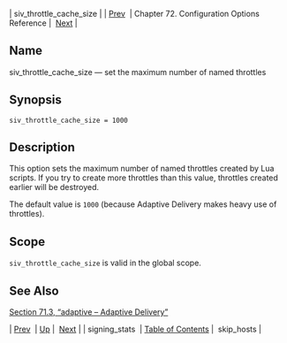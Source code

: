 | siv_throttle_cache_size |
| [Prev](conf.ref.signing_stats)  | Chapter 72. Configuration Options Reference |  [Next](conf.ref.skip_hosts) |

<a name="conf.ref.siv_throttle_cache_size"></a>
## Name

siv_throttle_cache_size — set the maximum number of named throttles

## Synopsis

`siv_throttle_cache_size = 1000`

<a name="idp26589840"></a>
## Description

This option sets the maximum number of named throttles created by Lua scripts. If you try to create more throttles than this value, throttles created earlier will be destroyed.

The default value is `1000` (because Adaptive Delivery makes heavy use of throttles).

<a name="idp26592784"></a>
## Scope

`siv_throttle_cache_size` is valid in the global scope.

<a name="idp26595056"></a>
## See Also

[Section 71.3, “adaptive – Adaptive Delivery”](modules.adaptive "71.3. adaptive – Adaptive Delivery")

| [Prev](conf.ref.signing_stats)  | [Up](config.options.ref) |  [Next](conf.ref.skip_hosts) |
| signing_stats  | [Table of Contents](index) |  skip_hosts |

